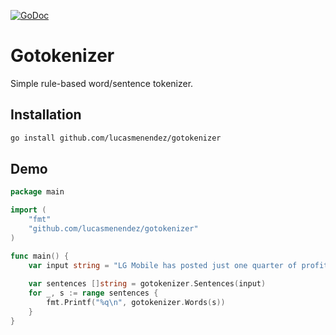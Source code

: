 [![GoDoc](https://img.shields.io/badge/GoDoc-reference-5272B4.svg)](https://godoc.org/github.com/lucasmenendez/gotokenizer)

# Gotokenizer
Simple rule-based word/sentence tokenizer.

## Installation
```bash
go install github.com/lucasmenendez/gotokenizer
```

## Demo
````go
package main

import (
    "fmt"
    "github.com/lucasmenendez/gotokenizer"
)

func main() {
    var input string = "LG Mobile has posted just one quarter of profitability over the last two years, that was six months ago during the first quarter of sales of its new flagship, the LG G6, when it eked out a $3.2 million profit. Previous to that, you have to go way back to Q1 2015 for a quarterly profit."
    
    var sentences []string = gotokenizer.Sentences(input)
    for _, s := range sentences {
        fmt.Printf("%q\n", gotokenizer.Words(s))
    }
}
````